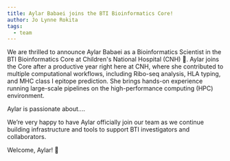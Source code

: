 ```yaml
---
title: Aylar Babaei joins the BTI Bioinformatics Core!
author: Jo Lynne Rokita
tags:
  - team
---
```


We are thrilled to announce Aylar Babaei as a Bioinformatics Scientist in the BTI Bioinformatics Core at Children's National Hospital (CNH) 🎉.
Aylar joins the Core after a productive year right here at CNH, where she contributed to multiple computational workflows, including Ribo-seq analysis, HLA typing, and MHC class I epitope prediction. 
She brings hands-on experience running large-scale pipelines on the high-performance computing (HPC) environment.

Aylar is passionate about....

We’re very happy to have Aylar officially join our team as we continue building infrastructure and tools to support BTI investigators and collaborators.

Welcome, Aylar! 👏

